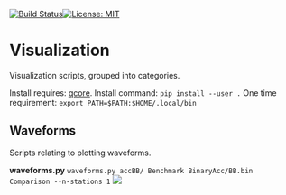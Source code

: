 [![Build Status](http://13.238.107.244:8080/job/visualization/badge/icon?build=last:${params.ghprbActualCommit=master)](http://13.238.107.244:8080/job/visualization)[![License: MIT](https://img.shields.io/badge/License-MIT-yellow.svg)](https://opensource.org/licenses/MIT)

# Visualization

Visualization scripts, grouped into categories.

Install requires: [qcore](https://github.com/ucgmsim/qcore).
Install command: ```pip install --user .```
One time requirement: ```export PATH=$PATH:$HOME/.local/bin```

## Waveforms

Scripts relating to plotting waveforms.

**waveforms.py**
```waveforms.py accBB/ Benchmark BinaryAcc/BB.bin Comparison --n-stations 1```
<img src="samples/REHS.png">
